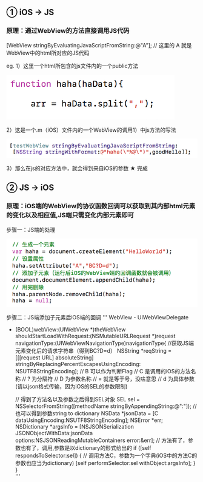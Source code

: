 ## ① iOS -> JS
### 原理：通过WebView的方法直接调用JS代码
[WebView stringByEvaluatingJavaScriptFromString:@"A"];
// 这里的 A 就是WebView中的html所对应的JS代码

eg.
1）这里一个html所包含的js文件内的一个public方法 

![](1.png) 

2）这是一个.m（iOS）文件内的一个WebView的调用1）中js方法的写法 

![](2.png) 

3）那么在js的对应方法中，就会得到来自iOS的参数 
★ 完成 
 
## ② JS -> iOS 
### 原理：iOS端的WebView的协议函数回调可以获取到其内部html元素的变化以及相应值,JS端只需变化内部元素即可 
 
步骤一：JS端的处理 

![](11.png) 

步骤二：JS端添加子元素后iOS端的回调 
'''
WebView   -   UIWebViewDelegate 
 
- (BOOL)webView:(UIWebView *)theWebView shouldStartLoadWithRequest:(NSMutableURLRequest *)request navigationType:(UIWebViewNavigationType)navigationType{ 
	//获取JS端元素变化后的请求字符串（得到BC?D=d）
	NSString *reqString = [[[request URL] absoluteString] stringByReplacingPercentEscapesUsingEncoding: NSUTF8StringEncoding]; 
	// B 可以作为判断Flag
	// C 是调用的iOS的方法名称
	// ? 为分隔符
	// D 为参数名称
	// = 就是等于号，没啥意思
	// d 为具体参数(请以json格式传输，因为iOS的SEL的参数限制)
 
	// 得到了方法名以及参数之后得到SEL对象
	SEL sel = NSSelectorFromString([methodName stringByAppendingString:@":"]); 
	// 也可以得到参数string to dictionary
	NSData *jsonData = [C dataUsingEncoding:NSUTF8StringEncoding]; 
	NSError *err; 
	NSDictionary *argsInfo = [NSJSONSerialization JSONObjectWithData:jsonData 
                                                        options:NSJSONReadingMutableContainers 
                                                          error:&err]; 
    	// 方法有了，参数也有了，调用,参数是以dictionary的形式给出的
    	if ([self respondsToSelector:sel]) { 
    		// 调用方法C，参数为一个字典(iOS中的方法C的参数也应当为dictionary)
    	 	[self performSelector:sel withObject:argsInfo]; 
	} 
}  
'''

